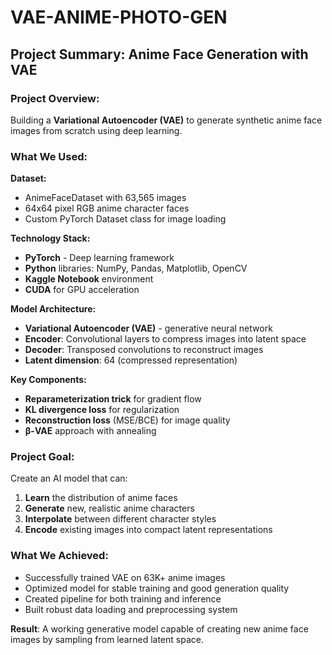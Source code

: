 # VAE-ANIME-PHOTO-GEN

## Project Summary: Anime Face Generation with VAE

### Project Overview:
Building a **Variational Autoencoder (VAE)** to generate synthetic anime face images from scratch using deep learning.

### What We Used:

**Dataset:**
- AnimeFaceDataset with 63,565 images
- 64x64 pixel RGB anime character faces
- Custom PyTorch Dataset class for image loading

**Technology Stack:**
- **PyTorch** - Deep learning framework
- **Python** libraries: NumPy, Pandas, Matplotlib, OpenCV
- **Kaggle Notebook** environment
- **CUDA** for GPU acceleration

**Model Architecture:**
- **Variational Autoencoder (VAE)** - generative neural network
- **Encoder**: Convolutional layers to compress images into latent space
- **Decoder**: Transposed convolutions to reconstruct images
- **Latent dimension**: 64 (compressed representation)

**Key Components:**
- **Reparameterization trick** for gradient flow
- **KL divergence loss** for regularization
- **Reconstruction loss** (MSE/BCE) for image quality
- **β-VAE** approach with annealing

### Project Goal:
Create an AI model that can:
1. **Learn** the distribution of anime faces
2. **Generate** new, realistic anime characters
3. **Interpolate** between different character styles
4. **Encode** existing images into compact latent representations

### What We Achieved:
- Successfully trained VAE on 63K+ anime images
- Optimized model for stable training and good generation quality
- Created pipeline for both training and inference
- Built robust data loading and preprocessing system

**Result**: A working generative model capable of creating new anime face images by sampling from learned latent space.

